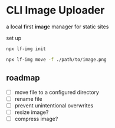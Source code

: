 # CLI Image Uploader

a **l**ocal **f**irst **im**a**g**e manager for static sites

set up

```bash
npx lf-img init
```

```bash
npx lf-img move -f ./path/to/image.png
```

## roadmap

- [ ] move file to a configured directory
- [ ] rename file
- [ ] prevent unintentional overwrites
- [ ] resize image?
- [ ] compress image?
